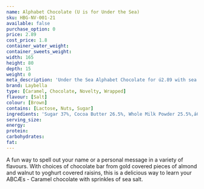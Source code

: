 ```yaml
---
name: Alphabet Chocolate (U is for Under the Sea)
sku: HBG-NV-001-21
available: false
purchase_option: 0
price: 2.89
cost_price: 1.8
container_water_weight: 
container_sweets_weight: 
width: 165
height: 80
depth: 15
weight: 0
meta_description: 'Under the Sea Alphabet Chocolate for ú2.89 with sea salt and caramel. Traditional sweet treats and more at Humbugs Confectionery Store.'
brand: Laybella
type: [Caramel, Chocolate, Novelty, Wrapped]
flavour: [Salt]
colour: [Brown]
contains: [Lactose, Nuts, Sugar]
ingredients: 'Sugar 37%, Cocoa Butter 26.5%, Whole Milk Powder 25.5%,áCocoa Mass 6.5%, Soy Lecithin 0.5%, Flavouring: NaturaláVanilla, Caramelised Sugar, Lactose Emulsifier: Soy Lecithin, (Skimmed Milk Powder, Milk Proteins Sugar, Butter), Salt'
serving_size: 
energy: 
protein: 
carbohydrates: 
fat: 
---
```

A fun way to spell out your name or a personal message in a variety of flavours. With choices of chocolate bar from gold covered pieces of almond and walnut to yoghurt covered raisins, this is a delicious way to learn your ABCÆs - Caramel chocolate with sprinkles of sea salt.